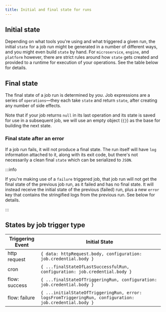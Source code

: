 ```yaml
---
title: Initial and final state for runs
---
```


## Initial state

Depending on what tools you're using and what triggered a given run, the initial
`state` for a job run might be generated in a number of different ways, and you
might even build `state` by hand. For `microservice`, `engine`, and `platform`
however, there are strict rules around how `state` gets created and provided to
a runtime for execution of your operations. See the table below for details.

## Final state

The final state of a job run is determined by _you_. Job expressions are a
series of `operations`—they each take `state` and return `state`, after creating
any number of side effects.

Note that if your job returns `null` in its last operation and its state is
saved for use in a subsequent job, we will use an empty object (`{}`) as the
base for building the next state.

### Final state after an error

If a job run fails, it will not produce a final state. The run itself will have
`log` information attached to it, along with its exit code, but there's not
necessarily a clean final `state` which can be serialized to `JSON`.

:::info

If you're making use of a `failure` triggered job, that job run will not get the
final state of the previous job run, as it failed and has no final state. It
will instead receive the initial state of the previous (failed) run, plus a new
`error` key that contains the stringified logs from the previous run. See below
for details.

:::

## States by job trigger type

| Triggering Event | Initial State                                                                                          |
| ---------------- | ------------------------------------------------------------------------------------------------------ |
| http request     | `{ data: httpRequest.body, configuration: job.credential.body }`                                       |
| cron             | `{ ...finalStateOfLastSuccessfulRun, configuration: job.credential.body }`                             |
| flow: success    | `{ ...finalStateOfTriggeringRun, configuration: job.credential.body }`                                 |
| flow: failure    | `{ ...initialStateOfTriggeringRun, error: logsFromTriggeringRun, configuration: job.credential.body }` |
